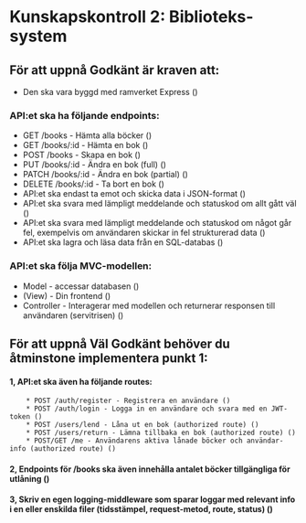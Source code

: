 # Kunskapskontroll 2: Biblioteks-system

## För att uppnå Godkänt är kraven att:

- Den ska vara byggd med ramverket Express ()
### API:et ska ha följande endpoints:
- GET /books - Hämta alla böcker ()
- GET /books/:id - Hämta en bok ()
- POST /books - Skapa en bok ()
- PUT /books/:id - Ändra en bok (full) ()
- PATCH /books/:id - Ändra en bok (partial) ()
- DELETE /books/:id - Ta bort en bok ()
- API:et ska endast ta emot och skicka data i JSON-format ()
- API:et ska svara med lämpligt meddelande och statuskod om allt gått väl ()
- API:et ska svara med lämpligt meddelande och statuskod om något går fel, exempelvis om användaren skickar in fel strukturerad data ()
- API:et ska lagra och läsa data från en SQL-databas ()
### API:et ska följa MVC-modellen:
- Model - accessar databasen ()
- (View) - Din frontend ()
- Controller - Interagerar med modellen och returnerar responsen till användaren (servitrisen) ()

## För att uppnå Väl Godkänt behöver du åtminstone implementera punkt 1:

#### 1, API:et ska även ha följande routes:
        * POST /auth/register - Registrera en användare ()
        * POST /auth/login - Logga in en användare och svara med en JWT-token ()
        * POST /users/lend - Låna ut en bok (authorized route) ()
        * POST /users/return - Lämna tillbaka en bok (authorized route) ()
        * POST/GET /me - Användarens aktiva lånade böcker och användar-info (authorized route) ()
#### 2, Endpoints för /books ska även innehålla antalet böcker tillgängliga för utlåning ()
#### 3, Skriv en egen logging-middleware som sparar loggar med relevant info i en eller enskilda filer (tidsstämpel, request-metod, route, status) ()